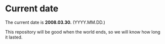 # Current date

The current date is **2008.03.30.** (YYYY.MM.DD.)

This repository will be good when the world ends, so we will know how long it lasted.